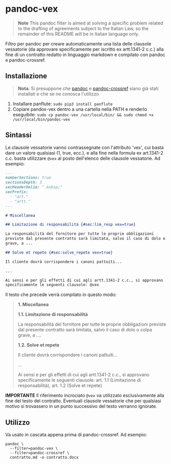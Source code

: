 # pandoc-vex

>**Note** This pandoc filter is aimed at solving a specific problem related to the drafting of agreements subject to the Italian Law, so the remainder of this README will be in Italian language only.

Filtro per pandoc per creare automaticamente una lista delle clausole vessatorie (da approvare specificamente per iscritto ex artt.1341-2 c.c.) alla fine di un contratto redatto in linguaggio markdown e compilato con pandoc e pandoc-crossref.

## Installazione

>**Nota**: Si presuppone che [pandoc] e [pandoc-crossref] siano già stati installati e che se ne conosca l'utilizzo

1. Installare panflute: `sudo pip3 install panflute`
2. Copiare pandox-vex dentro a una cartella nella PATH e renderlo eseguibile: `sudo cp pandoc-vex /usr/local/bin/ && sudo chmod +x /usr/local/bin/pandoc-vex`

## Sintassi

Le clausole vessatorie vanno contrassegnate con l'attributo 'vex', cui basta dare un valore qualsiasi (1, true, ecc.), e alla fine nella formula ex art.1341-2 c.c. basta utilizzare `@vex` al posto dell'elenco delle clausole vessatorie. Ad esempio:

```markdown
---
numberSections: true
sectionsDepth: 3
secHeaderDelim: ".&nbsp;"
secPrefix:
  - "art."
  - "artt."
---

# Miscellanea

## Limitazione di responsabilità {#sec:lim_resp vex=true}

La responsabilità del fornitore per tutte le proprie obbligazioni
previste dal presente contratto sarà limitata, salvo il caso di dolo o colpa
grave, a ...

## Solve et repete {#sec:solve_repete vex=true}

Il cliente dovrà corrispondere i canoni pattuiti...

...

Ai sensi e per gli effetti di cui agli artt.1341-2 c.c., si approvano
specificamente le seguenti clausole: @vex

```

Il testo che precede verrà compilato in questo modo:

>**1. Miscellanea**
>
>**1.1. Limitazione di responsabilità**
>
>La responsabilità del fornitore per tutte le proprie obbligazioni previste dal presente contratto sarà limitata, salvo il caso di dolo o colpa grave, a ….
>
>**1.2. Solve et repete**
>
>Il cliente dovrà corrispondere i canoni pattuiti…
>
>...
>
>Ai sensi e per gli effetti di cui agli artt.1341-2 c.c., si approvano specificamente le seguenti clausole: art. 1.1 (Limitazione di responsabilità), art. 1.2 (Solve et repete)

**IMPORTANTE** Il riferimento incrociato `@vex` va utilizzato esclusivamente alla fine del testo del contratto. Eventuali clausole vessatorie che per qualsiasi motivo si trovassero in un punto successivo del testo verranno ignorate.

## Utilizzo

Va usato in cascata appena prima di pandoc-crossref. Ad esempio:

```
pandoc \
  --filter=pandoc-vex \
  --filter=pandoc-crossref \
  contratto.md -o contratto.docx
```



[pandoc]: https://github.com/jgm/pandoc
[pandoc-crossref]: https://github.com/lierdakil/pandoc-crossref/
